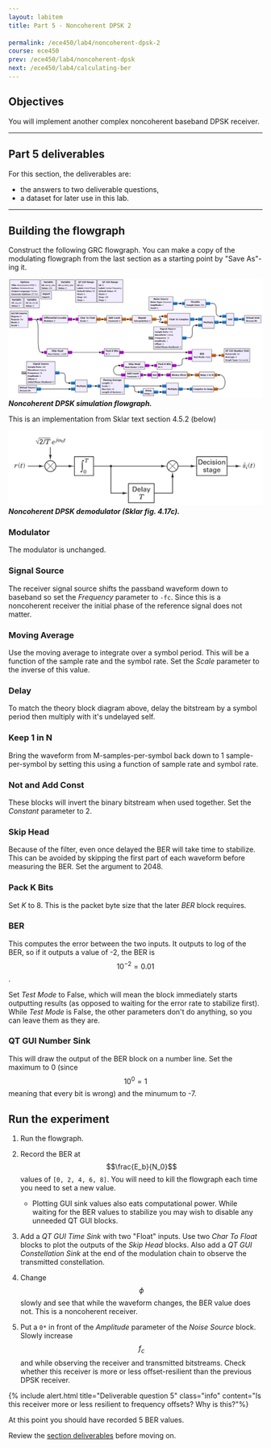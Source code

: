 ```yaml
---
layout: labitem
title: Part 5 - Noncoherent DPSK 2

permalink: /ece450/lab4/noncoherent-dpsk-2
course: ece450
prev: /ece450/lab4/noncoherent-dpsk
next: /ece450/lab4/calculating-ber
---
```


## Objectives

You will implement another complex noncoherent baseband DPSK receiver.

---

## Part 5 deliverables

For this section, the deliverables are:

- the answers to two deliverable questions,
- a dataset for later use in this lab.

---

## Building the flowgraph

Construct the following GRC flowgraph. You can make a copy of the modulating flowgraph from the last section as a starting point by "Save As"-ing it.

  ![dpsk-noncoherent-blank-flowgraph-2.png](figures/dpsk-noncoherent-blank-flowgraph-2.png)<br>
  __*Noncoherent DPSK simulation flowgraph.*__

This is an implementation from Sklar text section 4.5.2 (below)

  ![theory-dpsk-demod-2.png](figures/theory-dpsk-demod-2.png)<br>
  __*Noncoherent DPSK demodulator (Sklar fig. 4.17c).*__

### Modulator

The modulator is unchanged.

### Signal Source

The receiver signal source shifts the passband waveform down to baseband so set the *Frequency* parameter to `-fc`. Since this is a noncoherent receiver the initial phase of the reference signal does not matter.

### Moving Average

Use the moving average to integrate over a symbol period. This will be a function of the sample rate and the symbol rate. Set the *Scale* parameter to the inverse of this value.

### Delay

To match the theory block diagram above, delay the bitstream by a symbol period then multiply with it's undelayed self.

### Keep 1 in N

Bring the waveform from M-samples-per-symbol back down to 1 sample-per-symbol by setting this using a function of sample rate and symbol rate.

### Not and Add Const

These blocks will invert the binary bitstream when used together. Set the *Constant* parameter to 2.

### Skip Head

Because of the filter, even once delayed the BER will take time to stabilize. This can be avoided by skipping the first part of each waveform before measuring the BER. Set the argument to 2048.

### Pack K Bits

Set *K* to 8. This is the packet byte size that the later *BER* block requires.

### BER

This computes the error between the two inputs. It outputs to log of the BER, so if it outputs a value of -2, the BER is $$10^{-2}=0.01$$.

Set *Test Mode* to False, which will mean the block immediately starts outputting results (as opposed to waiting for the error rate to stabilize first). While *Test Mode* is False, the other parameters don't do anything, so you can leave them as they are.

### QT GUI Number Sink

This will draw the output of the BER block on a number line. Set the maximum to 0 (since $$10^0=1$$ meaning that every bit is wrong) and the minumum to -7.

## Run the experiment

1. Run the flowgraph.
2. Record the BER at $$\frac{E_b}{N_0}$$ values of `[0, 2, 4, 6, 8]`. You will need to kill the flowgraph each time you need to set a new value.
   - Plotting GUI sink values also eats computational power. While waiting for the BER values to stabilize you may wish to disable any unneeded QT GUI blocks.
3. Add a *QT GUI Time Sink* with two "Float" inputs. Use two *Char To Float* blocks to plot the outputs of the *Skip Head* blocks. Also add a *QT GUI Constellation Sink* at the end of the modulation chain to observe the transmitted constellation.
4. Change $$\phi$$ slowly and see that while the waveform changes, the BER value does not. This is a noncoherent receiver.

5. Put a `0*` in front of the *Amplitude* parameter of the *Noise Source* block. Slowly increase $$f_c$$ and while observing the receiver and transmitted bitstreams. Check whether this receiver is more or less offset-resilient than the previous DPSK receiver.

{% include alert.html title="Deliverable question 5" class="info" content="Is this receiver more or less resilient to frequency offsets? Why is this?"%}

At this point you should have recorded 5 BER values.

Review the [section deliverables](#part-5-deliverables) before moving on.
